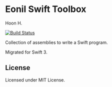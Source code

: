 Eonil Swift Toolbox
===================
Hoon H.

[![Build Status](https://travis-ci.org/eonil/toolbox.swift.svg?branch=master)](https://travis-ci.org/eonil/toolbox.swift)

Collection of assemblies to write a Swift program.

Migrated for Swift 3.

License
-------
Licensed under MIT License.
